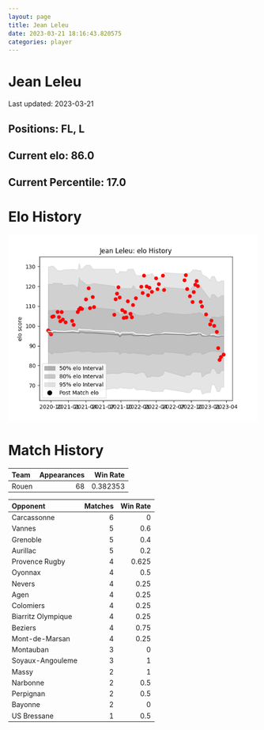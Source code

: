 ```yaml
---  
layout: page  
title: Jean Leleu  
date: 2023-03-21 18:16:43.820575  
categories: player  
---
```

# Jean Leleu


Last updated: 2023-03-21
## Positions: FL, L

## Current elo: 86.0

## Current Percentile: 17.0

# Elo History


![elo history](history_JeanLeleu.png)
# Match History


| Team   |   Appearances |   Win Rate |
|:-------|--------------:|-----------:|
| Rouen  |            68 |   0.382353 |

| Opponent           |   Matches |   Win Rate |
|:-------------------|----------:|-----------:|
| Carcassonne        |         6 |      0     |
| Vannes             |         5 |      0.6   |
| Grenoble           |         5 |      0.4   |
| Aurillac           |         5 |      0.2   |
| Provence Rugby     |         4 |      0.625 |
| Oyonnax            |         4 |      0.5   |
| Nevers             |         4 |      0.25  |
| Agen               |         4 |      0.25  |
| Colomiers          |         4 |      0.25  |
| Biarritz Olympique |         4 |      0.25  |
| Beziers            |         4 |      0.75  |
| Mont-de-Marsan     |         4 |      0.25  |
| Montauban          |         3 |      0     |
| Soyaux-Angouleme   |         3 |      1     |
| Massy              |         2 |      1     |
| Narbonne           |         2 |      0.5   |
| Perpignan          |         2 |      0.5   |
| Bayonne            |         2 |      0     |
| US Bressane        |         1 |      0.5   |